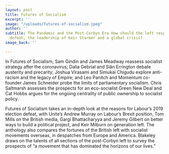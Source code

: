 ```yaml
---
layout: post
title: Futures of Socialism
excerpt: ''
image: "/uploads/futures-of-socialism.jpeg"
author: ''
subtitle: The Pandemic and the Post-Corbyn Era How should the left respond to electoral
  defeat, the leadership of Keir Starmer and a global crisis?
image_back: ''

---
```

In Futures of Socialism, Sam Gindin and James Meadway reassess socialist strategy after the coronavirus; Dalia Gebrial and Siân Errington debate austerity and precarity; Joshua Virasami and Simukai Chigudu explore anti-racism and the legacy of Empire; and Leo Panitch and Momentum co-founder James Schneider probe the limits of parliamentary socialism. Chris Saltmarsh assesses the prospects for an eco-socialist Green New Deal and Cat Hobbs argues for the ongoing centrality of public ownership to socialist policy.

Futures of Socialism takes an in-depth look at the reasons for Labour’s 2019 election defeat, with Unite’s Andrew Murray on Labour’s Brexit position, Tom Mills on the British media, Gargi Bhattacharyya and Jeremy Gilbert on better ways to build a political project, and Keir Milburn on generation left. The anthology also compares the fortunes of the British left with socialist movements overseas, in despatches from Europe and America.  Blakeley draws on the talents of all sections of the post-Corbyn left to survey the prospects of “a movement that has dominated the horizons of our lives.”